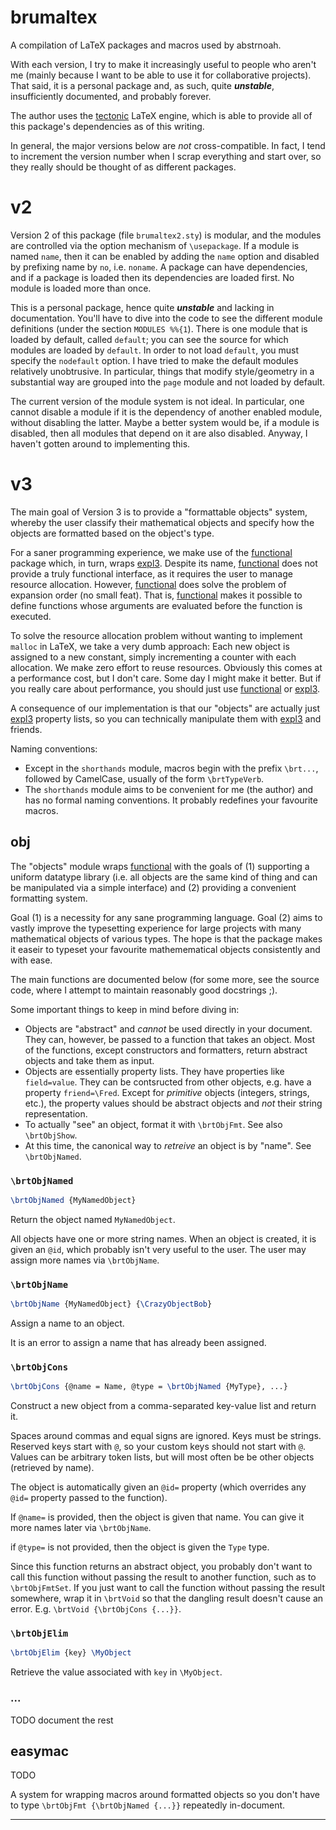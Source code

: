 brumaltex
=========

A compilation of LaTeX packages and macros used by abstrnoah.

With each version, I try to make it increasingly useful to people who aren't me
(mainly because I want to be able to use it for collaborative projects). That
said, it is a personal package and, as such, quite ___unstable___,
insufficiently documented, and probably forever.

The author uses the [tectonic] LaTeX engine, which is able to provide all of
this package's dependencies as of this writing.

In general, the major versions below are _not_ cross-compatible. In fact, I tend
to increment the version number when I scrap everything and start over, so they
really should be thought of as different packages.

# v2

Version 2 of this package (file `brumaltex2.sty`) is modular, and the modules
are controlled via the option mechanism of `\usepackage`. If a module is named
`name`, then it can be enabled by adding the `name` option and disabled by
prefixing name by `no`, i.e. `noname`. A package can have dependencies, and if a
package is loaded then its dependencies are loaded first. No module is loaded
more than once.

This is a personal package, hence quite ___unstable___ and lacking in
documentation. You'll have to dive into the code to see the different module
definitions (under the section `MODULES %%{1`). There is one module that is
loaded by default, called `default`; you can see the source for which modules
are loaded by `default`. In order to not load `default`, you must specify the
`nodefault` option. I have tried to make the default modules relatively
unobtrusive. In particular, things that modify style/geometry in a substantial
way are grouped into the `page` module and not loaded by default.

The current version of the module system is not ideal. In particular, one cannot
disable a module if it is the dependency of another enabled module, without
disabling the latter. Maybe a better system would be, if a module is disabled,
then all modules that depend on it are also disabled. Anyway, I haven't gotten
around to implementing this.

# v3

The main goal of Version 3 is to provide a "formattable objects" system, whereby
the user classify their mathematical objects and specify how the objects are
formatted based on the object's type.

For a saner programming experience, we make use of the [functional] package
which, in turn, wraps [expl3]. Despite its name, [functional] does not provide a
truly functional interface, as it requires the user to manage resource
allocation. However, [functional] does solve the problem of expansion order (no
small feat). That is, [functional] makes it possible to define functions whose
arguments are evaluated before the function is executed.

To solve the resource allocation problem without wanting to implement `malloc`
in LaTeX, we take a very dumb approach: Each new object is assigned to a new
constant, simply incrementing a counter with each allocation. We make zero
effort to reuse resources. Obviously this comes at a performance cost, but I
don't care. Some day I might make it better. But if you really care about
performance, you should just use [functional] or [expl3].

A consequence of our implementation is that our "objects" are actually just
[expl3] property lists, so you can technically manipulate them with [expl3] and
friends.

Naming conventions:
* Except in the `shorthands` module, macros begin with the prefix `\brt...`,
  followed by CamelCase, usually of the form `\brtTypeVerb`.
* The `shorthands` module aims to be convenient for me (the author) and has no
  formal naming conventions. It probably redefines your favourite macros.

## obj

The "objects" module wraps [functional] with the goals of (1) supporting a
uniform datatype library (i.e. all objects are the same kind of thing and can
be manipulated via a simple interface) and (2) providing a convenient formatting
system.

Goal (1) is a necessity for any sane programming language. Goal (2) aims to
vastly improve the typesetting experience for large projects with many
mathematical objects of various types. The hope is that the package makes it
easeir to typeset your favourite mathemematical objects consistently and with
ease.

The main functions are documented below (for some more, see the source code,
where I attempt to maintain reasonably good docstrings ;).

Some important things to keep in mind before diving in:
* Objects are "abstract" and _cannot_ be used directly in your document. They
  can, however, be passed to a function that takes an object. Most of the
  functions, except constructors and formatters, return abstract objects and
  take them as input.
* Objects are essentially property lists. They have properties like
  `field=value`. They can be contsructed from other objects, e.g. have a
  property `friend=\Fred`. Except for _primitive_ objects (integers, strings,
  etc.), the property values should be abstract objects and _not_ their string
  representation.
* To actually "see" an object, format it with `\brtObjFmt`. See also
  `\brtObjShow`.
* At this time, the canonical way to _retreive_ an object is by "name". See
  `\brtObjNamed`.

### `\brtObjNamed`

```latex
\brtObjNamed {MyNamedObject}
```

Return the object named `MyNamedObject`.

All objects have one or more string names. When an object is created, it is
given an `@id`, which probably isn't very useful to the user. The user may
assign more names via `\brtObjName`.

### `\brtObjName`

```latex
\brtObjName {MyNamedObject} {\CrazyObjectBob}
```

Assign a name to an object.

It is an error to assign a name that has already been assigned.

### `\brtObjCons`

```latex
\brtObjCons {@name = Name, @type = \brtObjNamed {MyType}, ...}
```

Construct a new object from a comma-separated key-value list and return it.

Spaces around commas and equal signs are ignored. Keys must be strings. Reserved
keys start with `@`, so your custom keys should not start with `@`. Values can
be arbitrary token lists, but will most often be be other objects (retrieved by
name).

The object is automatically given an `@id=` property (which overrides any `@id=`
property passed to the function).

If `@name=` is provided, then the object is given that name. You can give it
more names later via `\brtObjName`.

if `@type=` is not provided, then the object is given the `Type` type.

Since this function returns an abstract object, you probably don't want to call
this function without passing the result to another function, such as to
`\brtObjFmtSet`. If you just want to call the function without passing the
result somewhere, wrap it in `\brtVoid` so that the dangling result doesn't
cause an error. E.g. `\brtVoid {\brtObjCons {...}}`.

### `\brtObjElim`

```latex
\brtObjElim {key} \MyObject
```

Retrieve the value associated with `key` in `\MyObject`.

### ...

TODO document the rest

## easymac

TODO

A system for wrapping macros around formatted objects so you don't have to type
`\brtObjFmt {\brtObjNamed {...}}` repeatedly in-document.

---

[functional]: https://ctan.org/pkg/functional
[tectonic]: https://github.com/tectonic-typesetting/tectonic/
[expl3]: https://www.ctan.org/pkg/expl3
